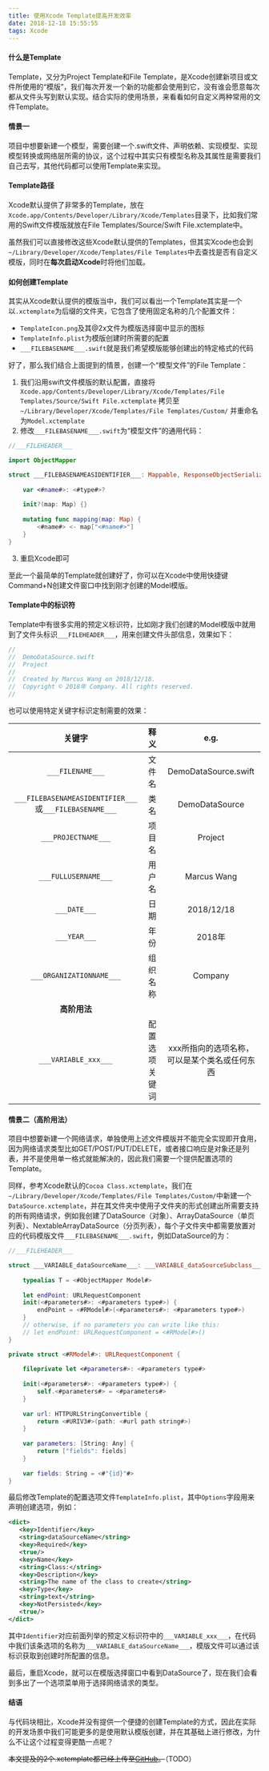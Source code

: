```yaml
---
title: 使用Xcode Template提高开发效率
date: 2018-12-18 15:55:55
tags: Xcode
---
```

#### 什么是Template
Template，又分为Project Template和File Template，是Xcode创建新项目或文件所使用的“模版”，我们每次开发一个新的功能都会使用到它，没有谁会愿意每次都从文件头写到默认实现。结合实际的使用场景，来看看如何自定义两种常用的文件Template。
<!--more-->
#### 情景一
项目中想要新建一个模型，需要创建一个.swift文件、声明依赖、实现模型、实现模型转换或网络层所需的协议，这个过程中其实只有模型名称及其属性是需要我们自己去写，其他代码都可以使用Template来实现。

#### Template路径
Xcode默认提供了非常多的Template，放在`Xcode.app/Contents/Developer/Library/Xcode/Templates`目录下，比如我们常用的Swift文件模版就放在File Templates/Source/Swift File.xctemplate中。

虽然我们可以直接修改这些Xcode默认提供的Templates，但其实Xcode也会到`~/Library/Developer/Xcode/Templates/File Templates`中去查找是否有自定义模版，同时在**每次启动Xcode**时将他们加载。

#### 如何创建Template
其实从Xcode默认提供的模版当中，我们可以看出一个Template其实是一个以`.xctemplate`为后缀的文件夹，它包含了使用固定名称的几个配置文件：
- `TemplateIcon.png`及其@2x文件为模版选择窗中显示的图标
- `TemplateInfo.plist`为模版创建时所需要的配置
- `___FILEBASENAME___.swift`就是我们希望模版能够创建出的特定格式的代码

好了，那么我们结合上面提到的情景，创建一个“模型文件”的File Template：
1. 我们沿用swift文件模版的默认配置，直接将
`Xcode.app/Contents/Developer/Library/Xcode/Templates/File Templates/Source/Swift File.xctemplate`
拷贝至`~/Library/Developer/Xcode/Templates/File Templates/Custom/`
并重命名为`Model.xctemplate`
2. 修改`___FILEBASENAME___.swift`为“模型文件”的通用代码：
```swift
//___FILEHEADER___

import ObjectMapper

struct ___FILEBASENAMEASIDENTIFIER___: Mappable, ResponseObjectSerializable {
    
    var <#name#>: <#type#>?
    
    init?(map: Map) {}
    
    mutating func mapping(map: Map) {
        <#name#> <- map["<#name#>"]
    }
}
```
3. 重启Xcode即可

至此一个最简单的Template就创建好了，你可以在Xcode中使用快捷键Command+N创建文件窗口中找到刚才创建的Model模版。

#### Template中的标识符
Template中有很多实用的预定义标识符，比如刚才我们创建的Model模版中就用到了文件头标识``___FILEHEADER___``，用来创建文件头部信息，效果如下：
```swift
//
//  DemoDataSource.swift
//  Project
//
//  Created by Marcus Wang on 2018/12/18.
//  Copyright © 2018年 Company. All rights reserved.
//
```
也可以使用特定关键字标识定制需要的效果：

| 关键字 | 释义 | e.g. |
| :------: | :------: | :------: |
| ``___FILENAME___`` | 文件名 | DemoDataSource.swift |
| ``___FILEBASENAMEASIDENTIFIER___``或``___FILEBASENAME___`` | 类名 | DemoDataSource |
| ``___PROJECTNAME___`` | 项目名 | Project |
| ``___FULLUSERNAME___`` | 用户名 | Marcus Wang |
| ``___DATE___`` | 日期 | 2018/12/18 |
| ``___YEAR___`` | 年份 | 2018年 |
| ``___ORGANIZATIONNAME___`` | 组织名称 | Company |
| **高阶用法** |
| ``___VARIABLE_xxx___`` | 配置选项关键词 | xxx所指向的选项名称，可以是某个类名或任何东西 |

#### 情景二（高阶用法）
项目中想要新建一个网络请求，单独使用上述文件模版并不能完全实现即开食用，因为网络请求类型比如GET/POST/PUT/DELETE，或者接口响应是对象还是列表，并不是使用单一格式就能解决的，因此我们需要一个提供配置选项的Template。

同样，参考Xcode默认的`Cocoa Class.xctemplate`，我们在`~/Library/Developer/Xcode/Templates/File Templates/Custom/`中新建一个`DataSource.xctemplate`，并在其文件夹中使用子文件夹的形式创建出所需要支持的所有网络请求，例如我创建了DataSource（对象）、ArrayDataSource（单页列表）、NextableArrayDataSource（分页列表），每个子文件夹中都需要放置对应的代码模版文件`___FILEBASENAME___.swift`，例如DataSource的为：
```swift
//___FILEHEADER___

struct ___VARIABLE_dataSourceName___: ___VARIABLE_dataSourceSubclass___ {
    
    typealias T = <#ObjectMapper Model#>
    
    let endPoint: URLRequestComponent
    init(<#parameters#>: <#parameters type#>) {
        endPoint = <#RModel#>(<#parameters#>: <#parameters type#>)
    }
    // otherwise, if no parameters you can write like this:
    // let endPoint: URLRequestComponent = <#RModel#>()
}

private struct <#RModel#>: URLRequestComponent {
    
    fileprivate let <#parameters#>: <#parameters type#>
    
    init(<#parameters#>: <#parameters type#>) {
        self.<#parameters#> = <#parameters#>
    }
    
    var url: HTTPURLStringConvertible {
        return <#URIV3#>(path: <#url path string#>)
    }
    
    var parameters: [String: Any] {
        return ["fields": fields]
    }
    
    var fields: String = <#"{id}"#>
}
```
最后修改Template的配置选项文件`TemplateInfo.plist`，其中`Options`字段用来声明创建选项，例如：
```xml
<dict>
   <key>Identifier</key>
   <string>dataSourceName</string>
   <key>Required</key>
   <true/>
   <key>Name</key>
   <string>Class:</string>
   <key>Description</key>
   <string>The name of the class to create</string>
   <key>Type</key>
   <string>text</string>
   <key>NotPersisted</key>
   <true/>
</dict>
```
其中`Identifier`对应前面列举的预定义标识符中的`___VARIABLE_xxx___`，在代码中我们该条选项的名称为`___VARIABLE_dataSourceName___`，模版文件可以通过该标识获取到创建时所配置的信息。

最后，重启Xcode，就可以在模版选择窗口中看到DataSource了，现在我们会看到多出了一个选项菜单用于选择网络请求的类型。

#### 结语
与代码块相比，Xcode并没有提供一个便捷的创建Template的方式，因此在实际的开发场景中我们可能更多的是使用默认模版创建，并在其基础上进行修改，为什么不让这个过程变得更酷一点呢？

~~本文提及的2个.xctemplate都已经上传至[GitHub](https://github.com/Hackice/XcodeFileTemplate ".xctemplate source files")。~~（TODO）
